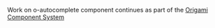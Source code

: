 Work on o-autocomplete component continues as part of the [Origami Component System](https://github.com/Financial-Times/origami/tree/main/components/o-autocomplete)
